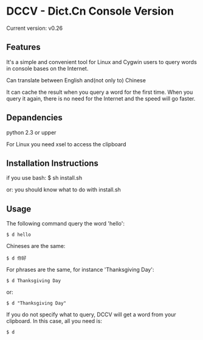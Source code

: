 DCCV - Dict.Cn Console Version
==============================
Current version: v0.26


Features
---------
It's a simple and convenient tool for Linux and Cygwin users to query words in console bases on the Internet.

Can translate between English and(not only to) Chinese

It can cache the result when you query a word for the first time.
When you query it again, there is no need for the Internet and the speed will go faster.


Depandencies
------------
python 2.3 or upper

For Linux you need xsel to access the clipboard


Installation Instructions
-------------------------
if you use bash:
    $ sh install.sh

or:
    you should know what to do with install.sh


Usage
------
The following command query the word 'hello':
	
	$ d hello

Chineses are the same:

	$ d 你好

For phrases are the same, for instance 'Thanksgiving Day':

	$ d Thanksgiving Day

or:

	$ d "Thanksgiving Day"

If you do not specify what to query, DCCV will get a word from your clipboard.
In this case, all you need is:

	$ d
